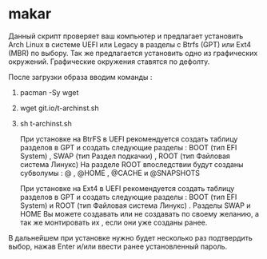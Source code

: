 # makar

Данный скрипт проверяет ваш компьютер и предлагает установить Arch Linux в системе UEFI или Legacy в разделы с Btrfs (GPT) или Ext4 (MBR) по выбору. Так же предлагается установить одно из графических окружений. Графические окружения ставятся по дефолту. 

   После загрузки образа вводим команды :
1. pacman -Sy wget
2. wget git.io/t-archinst.sh
3. sh t-archinst.sh


   При установке на BtrFS в UEFI рекомендуется создать таблицу разделов в GPT и создать следующие разделы : BOOT (тип EFI System) , SWAP (тип Раздел подкачки) , ROOT (тип Файловая система Линукс)
На разделе ROOT впоследствии будут созданы субволумы : @ , @HOME , @CACHE и @SNAPSHOTS

   При установке на Ext4 в UEFI рекомендуется создать таблицу разделов в GPT и создать следующие разделы : BOOT (тип EFI System) и ROOT (тип Файловая система Линукс) . Разделы SWAP и HOME Вы можете создавать или не создавать по своему желанию, а так же монтировать их , если они уже созданы ранее.
   
В дальнейшем при установке нужно будет несколько раз подтвердить выбор, нажав Enter и/или ввести ранее установленный пароль.
